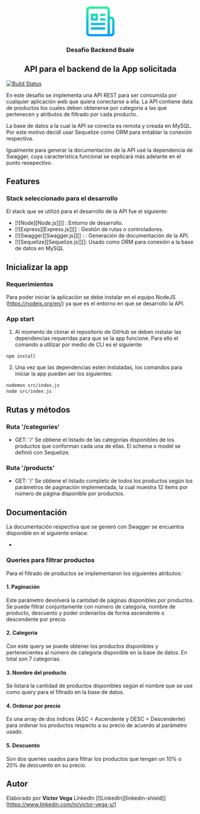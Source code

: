 <br />
<div align="center">
  <a href="">
    <img src="src/img/logo.png" alt="Logo" width="80" height="80">
  </a>
  <h3 align="center">Desafío Backend Bsale</h3>
  <h2>API para el backend de la App solicitada</h2>
</div>

[![Build Status](https://travis-ci.org/joemccann/dillinger.svg?branch=master)](https://travis-ci.org/joemccann/dillinger)

En este desafío se implementa una API REST para ser consumida por cualquier aplicación web que quiera conectarse a ella. La API contiene data de productos los cuales deben obtenerse por categoria a las que pertenecen y atributos de filtrado por cada producto. 

La base de datos a la cual la API se conecta es remota y creada en MySQL. Por este motivo decidí usar Sequelize como ORM para entablar la conexión respectiva. 

Igualmente para generar la documentación de la API usé la dependencia de Swagger, cuya característica funcional se explicará más adelante en el punto resepectivo. 

## Features

### Stack seleccionado para el desarrollo

El stack que se utilizó para el desarrollo de la API fue el siguiente:
- [![Node][Node.js]][] : Entorno de desarrollo.
- [![Express][Express.js]][] : Gestión de rutas o controladores.
- [![Swagger][Swagger.js]][] : : Generación de documentación de la API.
- [![Sequelize][Sequelize.js]][]: Usado como ORM para conexión a la base de datos en MySQL

## Inicializar la app

### Requerimientos
Para poder iniciar la aplicación se debe instalar en el equipo NodeJS (https://nodejs.org/en/) ya que es el entorno en que se desarrollo la API.

### App start 
1. Al momento de clonar el repositorio de GitHub se deben instalar las dependencias requeridas para que se la app funcione. Para ello el comando a utilizar por medio de CLI es el siguiente:

```console
npm install
```

2. Una vez que las dependencias estén instaladas, los comandos para iniciar la app pueden ser los siguientes:

```console
nodemon src/index.js
node src/index.js
```

## Rutas y métodos

### Ruta '/categories'

- GET: '/'
Se obtiene el listado de las categorías disponibles de los productos que conforman cada una de ellas. El schema o model se definió con Sequelize. 

### Ruta '/products'

- GET: '/'
Se obtiene el listado completo de todos los productos según los parámetros de paginación implementada, la cual muestra 12 ítems por número de página disponible por productos.

## Documentación
La documentación respectiva que se generó con Swagger se encuentra disponible en el siguiente enlace:

-

### Queries para filtrar productos

Para el filtrado de productos se implementaron los siguientes atributos:
#### 1. Paginación
Este parámetro devolverá la cantidad de páginas disponibles por productos. Se puede filtrar conjuntamente con número de categoria, nombre de producto, descuento y poder ordenarlos de forma ascendente o descendente por precio. 

#### 2. Categoria
Con este query se puede obtener los productos disponibles y pertenecientes al número de categoria disponible en la base de datos. En total son 7 categorias. 

#### 3. Nombre del producto
Se listará la cantidad de productos disponibles según el nombre que se use como query para el filtrado en la base de datos. 

#### 4. Ordenar por precio
Es una array de dos índices (ASC = Ascendente y DESC = Descendente) para ordenar los productos respecto a su precio de acuerdo al parámetro usado.

#### 5. Descuento
Son dos queries usados para filtrar los productos que tengan un 10% o 20% de descuento en su precio. 

## Autor
Elaborado por **Victor Vega**
LinkedIn [![LinkedIn][linkedin-shield]][https://www.linkedin.com/in/victor-vega-v/]
